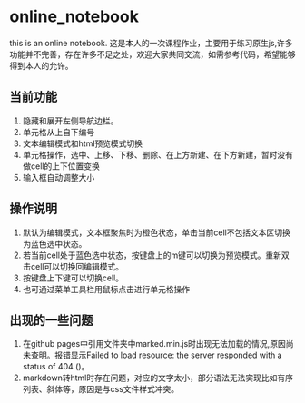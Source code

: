 # online_notebook
this is an online notebook.
这是本人的一次课程作业，主要用于练习原生js,许多功能并不完善，存在许多不足之处，欢迎大家共同交流，如需参考代码，希望能够得到本人的允许。
## 当前功能
1. 隐藏和展开左侧导航边栏。
2. 单元格从上自下编号
3. 文本编辑模式和html预览模式切换
4. 单元格操作，选中、上移、下移、删除、在上方新建、在下方新建，暂时没有做cell的上下位置变换
5. 输入框自动调整大小
## 操作说明
1. 默认为编辑模式，文本框聚焦时为橙色状态，单击当前cell不包括文本区切换为蓝色选中状态。
2. 若当前cell处于蓝色选中状态，按键盘上的m键可以切换为预览模式。重新双击cell可以切换回编辑模式。
3. 按键盘上下键可以切换cell。
4. 也可通过菜单工具栏用鼠标点击进行单元格操作
## 出现的一些问题
1. 在github pages中引用文件夹中marked.min.js时出现无法加载的情况,原因尚未查明。报错显示Failed to load resource: the server responded with a status of 404 ()。
2. markdown转html时存在问题，对应的文字太小，部分语法无法实现比如有序列表、斜体等，原因是与css文件样式冲突。
